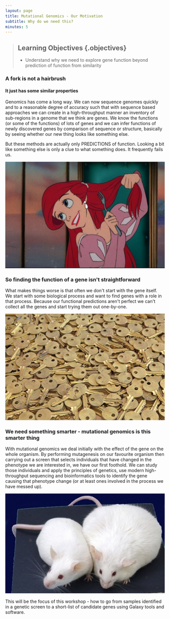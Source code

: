 ```yaml
---
layout: page
title: Mutational Genomics - Our Motivation
subtitle: Why do we need this?
minutes: 5
---
```


> ## Learning Objectives {.objectives}
>
> * Understand why we need to explore gene function beyond prediction of function from similarity
> 


### A fork is not a hairbrush 
#### It just has some similar properties

Genomics has come a long way. We can now sequence genomes quickly and to a reasonable degree of accuracy such that with sequence based approaches we can create in a high-throughput manner an inventory of sub-regions in a genome that we think are genes. We know the functions (or some of the functions) of lots of genes and we can infer functions of newly discovered genes by comparison of sequence or structure, basically by seeing whether our new thing looks like something else.  

But these methods are actually only PREDICTIONS of function. Looking a bit like something else is only a clue to what something does. It frequently fails us.

![Ariel thinks the fork is a brush, it does look like one...](img/ariel.jpg)

### So finding the function of a gene isn't straightforward 

What makes things worse is that often we don't start with the gene itself. We start with some biological process and want to find genes with a role in that process.  Because our functional predictions aren't perfect we can't collect all the genes and start trying them out one-by-one.


![One of these is the key to the bathroom. I hope that you're not desperate! ](img/keys.jpg)

### We need something smarter - mutational genomics is this smarter thing

With mutational genomics we deal initially with the effect of the gene on the whole organism. By performing mutagenesis on our favourite organism then carrying out a screen that selects individuals that have changed in the phenotype we are interested in, we have our first foothold. We can study those individuals and apply the principles of genetics, use modern high-throughput sequencing and bioinformatics tools to identify the gene causing that phenotype change (or at least ones involved in the process we have messed up).

![One of these mice is not like the other mice - it has a phenotype change](img/obese-mouse.jpg) 

This will be the focus of this workshop - how to go from samples identified in a genetic screen to a short-list of candidate genes using Galaxy tools and software. 